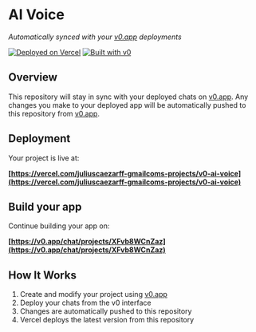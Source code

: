 # AI Voice

*Automatically synced with your [v0.app](https://v0.app) deployments*

[![Deployed on Vercel](https://img.shields.io/badge/Deployed%20on-Vercel-black?style=for-the-badge&logo=vercel)](https://vercel.com/juliuscaezarff-gmailcoms-projects/v0-ai-voice)
[![Built with v0](https://img.shields.io/badge/Built%20with-v0.app-black?style=for-the-badge)](https://v0.app/chat/projects/XFvb8WCnZaz)

## Overview

This repository will stay in sync with your deployed chats on [v0.app](https://v0.app).
Any changes you make to your deployed app will be automatically pushed to this repository from [v0.app](https://v0.app).

## Deployment

Your project is live at:

**[https://vercel.com/juliuscaezarff-gmailcoms-projects/v0-ai-voice](https://vercel.com/juliuscaezarff-gmailcoms-projects/v0-ai-voice)**

## Build your app

Continue building your app on:

**[https://v0.app/chat/projects/XFvb8WCnZaz](https://v0.app/chat/projects/XFvb8WCnZaz)**

## How It Works

1. Create and modify your project using [v0.app](https://v0.app)
2. Deploy your chats from the v0 interface
3. Changes are automatically pushed to this repository
4. Vercel deploys the latest version from this repository